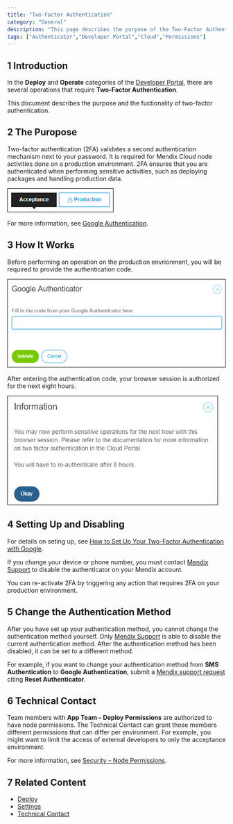 ```yaml
---
title: "Two-Factor Authentication"
category: "General"
description: "This page describes the purpose of the Two-Factor Authentication."
tags: ["Authenticator","Developer Portal","Cloud","Permissions"]
---
```


## 1 Introduction

In the **Deploy** and **Operate** categories of the [Developer Portal](http://home.mendix.com), there are several operations that require  **Two-Factor Authentication**.

This document describes the purpose and the fuctionality of two-factor authentication.

## 2 The Puropose

Two-factor authentication (2FA) validates a second authentication mechanism next to your password. It is required for Mendix Cloud node activities done on a production environment. 2FA ensures that you are authenticated when performing sensitive activities, such as deploying packages and handling production data.

![](attachments/general/production.png)

For more information, see [Google Authentication](https://www.google.com/landing/2step/#tab=how-it-protects).

## 3 How It Works

Before performing an operation on the production envrionment, you will be required to provide the authentication code.

![](attachments/general/google.png)

After entering the authentication code, your browser session is authorized for the next eight hours.

![](attachments/general/information.png)

## 4 Setting Up and Disabling

For details on seting up, see [How to Set Up Your Two-Factor Authentication with Google](/howtogeneral/support/how-to-set-up-two-factor-authentication-with-google-authenticator).

If you change your device or phone number, you must contact [Mendix Support](https://support.mendix.com/hc/en-us) to disable the authenticator on your Mendix account.

You can re-activate 2FA by triggering any action that requires 2FA on your production environment.

## 5 Change the Authentication Method

After you have set up your authentication method, you cannot change the authentication method yourself. Only [Mendix Support](https://support.mendix.com) is able to disable the current authentication method. After the authentication method has been disabled, it can be set to a different method.

For example, if you want to change your authentication method from **SMS Authentication** to **Google Authentication**, submit a [Mendix support request](https://support.mendix.com/hc/en-us/requests/new) citing **Reset Authenticator**.

## 6 Technical Contact

Team members with **App Team – Deploy Permissions** are authorized to have node permissions. The Technical Contact can grant those members different permissions that can differ per environment. For example, you might want to limit the access of external developers to only the acceptance environment.

For more information, see [Security – Node Permissions](/developerportal/settings/node-permissions).

## 7 Related Content

* [Deploy](/developerportal/deploy)
* [Settings](/developerportal/settings)
* [Technical Contact](/developerportal/general/technical-contact)
